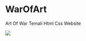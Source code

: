 # WarOfArt
Art Of War Temali Html Css Website

<img src="https://user-images.githubusercontent.com/121736319/220886810-467feec4-3257-4e9b-9119-76aa5d857701.gif" />
